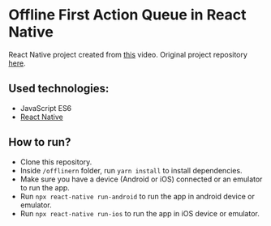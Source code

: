 # Offline First Action Queue in React Native

React Native project created from [this](https://www.youtube.com/watch?v=hs3N1pYSgig) video. Original project repository [here](https://github.com/rocketseat-content/react-native-offline-first-redux-saga-queue).

## Used technologies:
- JavaScript ES6
- [React Native](https://reactnative.dev/)

## How to run?
- Clone this repository.
- Inside `/offlinern` folder, run `yarn install` to install dependencies.
- Make sure you have a device (Android or iOS) connected or an emulator to run the app.
- Run `npx react-native run-android` to run the app in android device or emulator.
- Run `npx react-native run-ios` to run the app in iOS device or emulator.